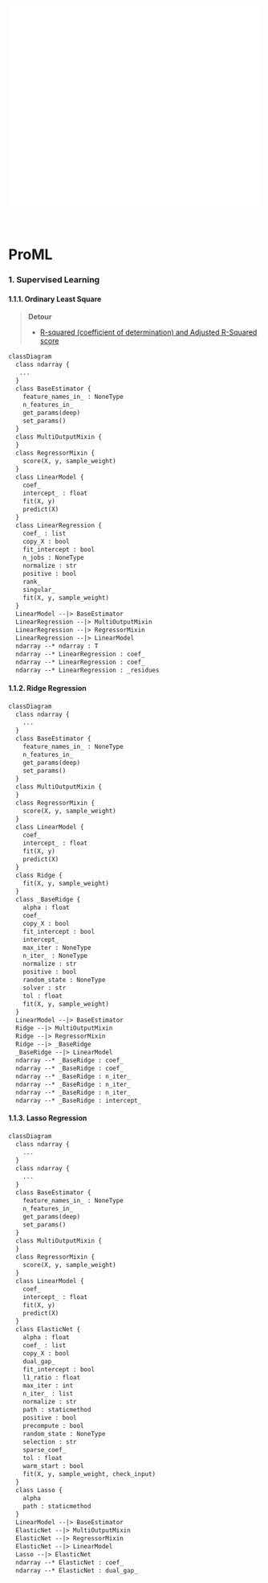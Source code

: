 <div align="center">
	<a href="https://github.com/gov-ai/ProML/tree/main">
		<img src="header.svg" width="800" height="400" alt="Click to see the source">
	</a>
</div>

<br>
<br>

# ProML

### 1. Supervised Learning


#### 1.1.1. Ordinary Least Square 

> **Detour**
>  - [R-squared (coefficient of determination) and Adjusted R-Squared score](https://excalidraw.com/#json=vhWfaD5v_fdHjDh8oBtaS,mLix-LNId2pfmu0gVll5DQ)

```mermaid
classDiagram
  class ndarray {
   ...
  }
  class BaseEstimator {
    feature_names_in_ : NoneType
    n_features_in_
    get_params(deep)
    set_params()
  }
  class MultiOutputMixin {
  }
  class RegressorMixin {
    score(X, y, sample_weight)
  }
  class LinearModel {
    coef_
    intercept_ : float
    fit(X, y)
    predict(X)
  }
  class LinearRegression {
    coef_ : list
    copy_X : bool
    fit_intercept : bool
    n_jobs : NoneType
    normalize : str
    positive : bool
    rank_
    singular_
    fit(X, y, sample_weight)
  }
  LinearModel --|> BaseEstimator
  LinearRegression --|> MultiOutputMixin
  LinearRegression --|> RegressorMixin
  LinearRegression --|> LinearModel
  ndarray --* ndarray : T
  ndarray --* LinearRegression : coef_
  ndarray --* LinearRegression : coef_
  ndarray --* LinearRegression : _residues
```

#### 1.1.2. Ridge Regression

```mermaid
classDiagram
  class ndarray {
    ...
  }
  class BaseEstimator {
    feature_names_in_ : NoneType
    n_features_in_
    get_params(deep)
    set_params()
  }
  class MultiOutputMixin {
  }
  class RegressorMixin {
    score(X, y, sample_weight)
  }
  class LinearModel {
    coef_
    intercept_ : float
    fit(X, y)
    predict(X)
  }
  class Ridge {
    fit(X, y, sample_weight)
  }
  class _BaseRidge {
    alpha : float
    coef_
    copy_X : bool
    fit_intercept : bool
    intercept_
    max_iter : NoneType
    n_iter_ : NoneType
    normalize : str
    positive : bool
    random_state : NoneType
    solver : str
    tol : float
    fit(X, y, sample_weight)
  }
  LinearModel --|> BaseEstimator
  Ridge --|> MultiOutputMixin
  Ridge --|> RegressorMixin
  Ridge --|> _BaseRidge
  _BaseRidge --|> LinearModel
  ndarray --* _BaseRidge : coef_
  ndarray --* _BaseRidge : coef_
  ndarray --* _BaseRidge : n_iter_
  ndarray --* _BaseRidge : n_iter_
  ndarray --* _BaseRidge : n_iter_
  ndarray --* _BaseRidge : intercept_
```

#### 1.1.3. Lasso Regression

```mermaid
classDiagram
  class ndarray {
    ...
  }
  class ndarray {
    ...
  }
  class BaseEstimator {
    feature_names_in_ : NoneType
    n_features_in_
    get_params(deep)
    set_params()
  }
  class MultiOutputMixin {
  }
  class RegressorMixin {
    score(X, y, sample_weight)
  }
  class LinearModel {
    coef_
    intercept_ : float
    fit(X, y)
    predict(X)
  }
  class ElasticNet {
    alpha : float
    coef_ : list
    copy_X : bool
    dual_gap_
    fit_intercept : bool
    l1_ratio : float
    max_iter : int
    n_iter_ : list
    normalize : str
    path : staticmethod
    positive : bool
    precompute : bool
    random_state : NoneType
    selection : str
    sparse_coef_
    tol : float
    warm_start : bool
    fit(X, y, sample_weight, check_input)
  }
  class Lasso {
    alpha
    path : staticmethod
  }
  LinearModel --|> BaseEstimator
  ElasticNet --|> MultiOutputMixin
  ElasticNet --|> RegressorMixin
  ElasticNet --|> LinearModel
  Lasso --|> ElasticNet
  ndarray --* ElasticNet : coef_
  ndarray --* ElasticNet : dual_gap_
```
